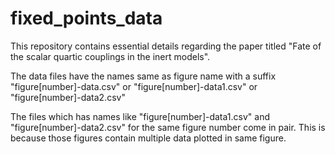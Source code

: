 # fixed_points_data
This repository contains essential details regarding the paper titled "Fate of the scalar quartic couplings in the inert models".

The data files have the names same as figure name with a suffix "figure[number]-data.csv" or "figure[number]-data1.csv" or "figure[number]-data2.csv"

The files which has names like "figure[number]-data1.csv" and "figure[number]-data2.csv" for the same figure number come in pair. This is because those figures contain multiple data plotted in same figure.
